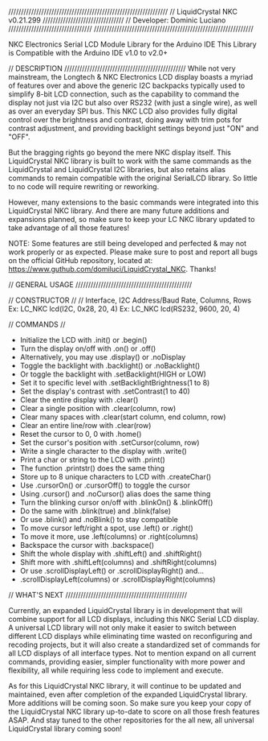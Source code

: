 ///////////////////////////////////////////////////////////////
// LiquidCrystal NKC v0.21.299 ////////////////////////////////
// Developer: Dominic Luciano /////////////////////////////////
///////////////////////////////////////////////////////////////

NKC Electronics Serial LCD Module Library for the Arduino IDE
This Library is Compatible with the Arduino IDE v1.0 to v2.0+

// DESCRIPTION ////////////////////////////////////////////////
While not very mainstream, the Longtech & NKC Electronics LCD
display boasts a myriad of features over and above the generic
I2C backpacks typically used to simplify 8-bit LCD connection,
such as the capability to command the display not just via I2C
but also over RS232 (with just a single wire), as well as over
an everyday SPI bus. This NKC LCD also provides fully digital
control over the brightness and contrast, doing away with trim
pots for contrast adjustment, and providing backlight settings
beyond just "ON" and "OFF".

But the bragging rights go beyond the mere NKC display itself.
This LiquidCrystal NKC library is built to work with the same
commands as the LiquidCrystal and LiquidCrystal I2C libraries,
but also retains alias commands to remain compatible with the
original SerialLCD library. So little to no code will require
rewriting or reworking.

However, many extensions to the basic commands were integrated
into this LiquidCrystal NKC library. And there are many future
additions and expansions planned, so make sure to keep your LC
NKC library updated to take advantage of all those features!

NOTE: Some features are still being developed and perfected &
may not work properly or as expected. Please make sure to post
and report all bugs on the official GitHub repository, located
at: https://www.guthub.com/domiluci/LiquidCrystal_NKC. Thanks!

// GENERAL USAGE //////////////////////////////////////////////

// CONSTRUCTOR //
// Interface, I2C Address/Baud Rate, Columns, Rows
Ex: LC_NKC lcd(I2C, 0x28, 20, 4)
Ex: LC_NKC lcd(RS232, 9600, 20, 4)

// COMMANDS //
- Initialize the LCD with .init() or .begin()
- Turn the display on/off with .on() or .off()
- Alternatively, you may use .display() or .noDisplay
- Toggle the backlight with .backlight() or .noBacklight()
- Or toggle the backlight with .setBacklight(HIGH or LOW)
- Set it to specific level with .setBacklightBrightness(1 to 8)
- Set the display's contrast with .setContrast(1 to 40)
- Clear the entire display with .clear()
- Clear a single position with .clear(column, row)
- Clear many spaces with .clear(start column, end column, row)
- Clear an entire line/row with .clear(row)
- Reset the cursor to 0, 0 with .home()
- Set the cursor's position with .setCursor(column, row)
- Write a single character to the display with .write()
- Print a char or string to the LCD with .print()
- The function .printstr() does the same thing
- Store up to 8 unique characters to LCD with .createChar()
- Use .cursorOn() or .cursorOff() to toggle the cursor
- Using .cursor() and .noCursor() alias does the same thing
- Turn the blinking cursor on/off with .blinkOn() & .blinkOff()
- Do the same with .blink(true) and .blink(false)
- Or use .blink() and .noBlink() to stay compatible
- To move cursor left/right a spot, use .left() or .right()
- To move it more, use .left(columns) or .right(columns)
- Backspace the cursor with .backspace()
- Shift the whole display with .shiftLeft() and .shiftRight()
- Shift more with .shiftLeft(columns) and .shiftRight(columns)
- Or use .scrollDisplayLeft() or .scrollDisplayRight() and...
- .scrollDisplayLeft(columns) or .scrollDisplayRight(columns)

// WHAT'S NEXT ////////////////////////////////////////////////

Currently, an expanded LiquidCrystal library is in development
that will combine support for all LCD displays, including this
NKC Serial LCD display. A universal LCD library will not only
make it easier to switch between different LCD displays while
eliminating time wasted on reconfiguring and recoding projects,
but it will also create a standardized set of commands for all
LCD displays of all interface types. Not to mention expand on
all current commands, providing easier, simpler functionality
with more power and flexibility, all while requiring less code
to implement and execute.

As for this LiquidCrystal NKC library, it will continue to be
updated and maintained, even after completion of the expanded
LiquidCrystal library. More additions will be coming soon. So
make sure you keep your copy of the LiquidCrystal NKC library
up-to-date to score on all those fresh features ASAP. And stay
tuned to the other repositories for the all new, all universal
LiquidCrystal library coming soon! 